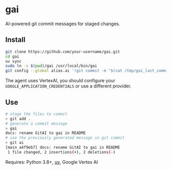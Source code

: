 # gai

AI-powered git commit messages for staged changes.

## Install

```bash
git clone https://github.com/your-username/gai.git
cd gai
uv sync
sudo ln -s $(pwd)/gai /usr/local/bin/gai
git config --global alias.ai '!git commit -m "$(cat /tmp/gai_last_commit)"'
```

The agent uses VertexAI, you should configure your `GOOGLE_APPLICATION_CREDENTIALS` or use a different provider.

## Use

```bash
# stage the files to commit
> git add .
# generate a commit message
> gai
docs: rename GitAI to gai in README
# use the previously generated message in git commit
> git ai
[main a4f9eb7] docs: rename GitAI to gai in README
 1 file changed, 2 insertions(+), 2 deletions(-)
```

Requires: Python 3.8+, [uv](https://docs.astral.sh/uv/), Google Vertex AI 